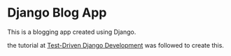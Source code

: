 # Django Blog App

This is a blogging app created using Django.

the tutorial at [Test-Driven Django Development](https://test-driven-django-development.readthedocs.io/en/latest/02-models.html) was followed to create this.

